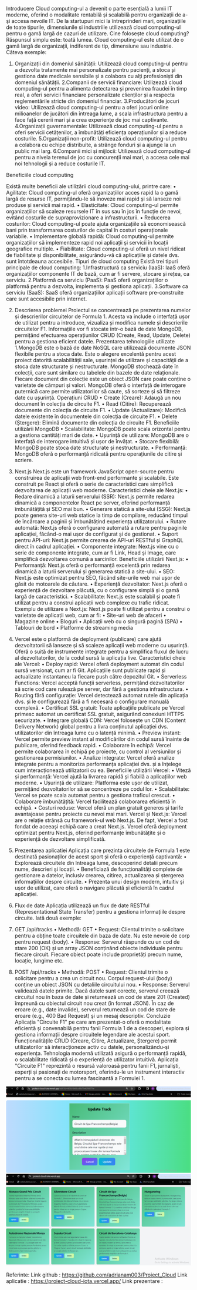 Introducere
Cloud computing-ul a devenit o parte esențială a lumii IT moderne, oferind o modalitate rentabilă și scalabilă pentru organizații de a-și accesa nevoile IT. De la startupuri mici la întreprinderi mari, organizațiile de toate tipurile, dimensiunile și industriile utilizează cloud computing-ul pentru o gamă largă de cazuri de utilizare.
Cine folosește cloud computing?
Răspunsul simplu este: toată lumea. Cloud computing-ul este utilizat de o gamă largă de organizații, indiferent de tip, dimensiune sau industrie. Câteva exemple:
1. Organizații din domeniul sănătății: Utilizează cloud computing-ul pentru a dezvolta tratamente mai personalizate pentru pacienți, a stoca și gestiona date medicale sensibile și a colabora cu alți profesioniști din domeniul sănătății.
2.Companii de servicii financiare: Utilizează cloud computing-ul pentru a alimenta detectarea și prevenirea fraudei în timp real, a oferi servicii financiare personalizate clienților și a respecta reglementările stricte din domeniul financiar.
3.Producători de jocuri video: Utilizează cloud computing-ul pentru a oferi jocuri online milioanelor de jucători din întreaga lume, a scala infrastructura pentru a face față cererii mari și a crea experiențe de joc mai captivante.
4.Organizații guvernamentale: Utilizează cloud computing-ul pentru a oferi servicii cetățenilor, a îmbunătăți eficiența operațiunilor și a reduce costurile.
5.Organizații non-profit: Utilizează cloud computing-ul pentru a colabora cu echipe distribuite, a strânge fonduri și a ajunge la un public mai larg.
6.Companii mici și mijlocii: Utilizează cloud computing-ul pentru a nivela terenul de joc cu concurenții mai mari, a accesa cele mai noi tehnologii și a reduce costurile IT.

Beneficiile cloud computing

Există multe beneficii ale utilizării cloud computing-ului, printre care:
•	Agilitate: Cloud computing-ul oferă organizațiilor acces rapid la o gamă largă de resurse IT, permițându-le să inoveze mai rapid și să lanseze noi produse și servicii mai rapid.
•	Elasticitate: Cloud computing-ul permite organizațiilor să scaleze resursele IT în sus sau în jos în funcție de nevoi, evitând costurile de supraprovizionare a infrastructurii.
•	Reducerea costurilor: Cloud computing-ul poate ajuta organizațiile să economisească bani prin transformarea costurilor de capital în costuri operaționale variabile.
•	Implementare globală rapidă: Cloud computing-ul permite organizațiilor să implementeze rapid noi aplicații și servicii în locații geografice multiple.
•	Fiabilitate: Cloud computing-ul oferă un nivel ridicat de fiabilitate și disponibilitate, asigurându-vă că aplicațiile și datele dvs. sunt întotdeauna accesibile.
Tipuri de cloud computing
Există trei tipuri principale de cloud computing:
1.Infrastructură ca serviciu (IaaS): IaaS oferă organizațiilor componente IT de bază, cum ar fi servere, stocare și rețea, ca serviciu.
2.Platformă ca serviciu (PaaS): PaaS oferă organizațiilor o platformă pentru a dezvolta, implementa și gestiona aplicații.
3.Software ca serviciu (SaaS): SaaS oferă organizațiilor aplicații software pre-construite care sunt accesibile prin internet.

2. Descrierea problemei
Proiectul se concentrează pe prezentarea numelor și descrierilor circuitelor de Formula 1. 
Acesta va include o interfață ușor de utilizat pentru a introduce, vizualiza și modifica numele și descrierile circuitelor F1. Informațiile vor fi stocate într-o bază de date MongoDB, permițând efectuarea operațiunilor CRUD (Create, Read, Update, Delete) pentru a gestiona eficient datele.
Prezentarea tehnologiile utilizate
1.MongoDB este o bază de date NoSQL care utilizează documente JSON flexibile pentru a stoca date. Este o alegere excelentă pentru acest proiect datorită scalabilității sale, ușurinței de utilizare și capacității de a stoca date structurate și nestructurate.
MongoDB stochează date în colecții, care sunt similare cu tabelele din bazele de date relaționale. Fiecare document din colecție este un obiect JSON care poate conține o varietate de câmpuri și valori. MongoDB oferă o interfață de interogare puternică care permite utilizatorilor să caute, să sorteze și să filtreze date cu ușurință.
Operațiuni CRUD
•	Create (Creare): Adaugă un nou document în colecția de circuite F1.
•	Read (Citire): Recuperează documente din colecția de circuite F1.
•	Update (Actualizare): Modifică datele existente în documentele din colecția de circuite F1.
•	Delete (Ștergere): Elimină documente din colecția de circuite F1.
Beneficiile utilizării MongoDB
•	Scalabilitate: MongoDB poate scala orizontal pentru a gestiona cantități mari de date.
•	Ușurință de utilizare: MongoDB are o interfață de interogare intuitivă și ușor de învățat.
•	Stocare flexibilă: MongoDB poate stoca date structurate și nestructurate.
•	Performanță: MongoDB oferă o performanță ridicată pentru operațiunile de citire și scriere.

2. Next.js
Next.js este un framework JavaScript open-source pentru construirea de aplicații web front-end performante și scalabile. Este construit pe React și oferă o serie de caracteristici care simplifică dezvoltarea de aplicații web moderne.
Caracteristici cheie ale Next.js:
•	Redare dinamică a laturii serverului (SSR): Next.js permite redarea dinamică a componentelor React pe server, oferind performanță îmbunătățită și SEO mai bun.
•	Generare statică a site-ului (SSG): Next.js poate genera site-uri web statice la timp de compilare, reducând timpul de încărcare a paginii și îmbunătățind experiența utilizatorului.
•	Rutare automată: Next.js oferă o configurare automată a rutare pentru paginile aplicației, făcând-o mai ușor de configurat și de gestionat.
•	Suport pentru API-uri: Next.js permite crearea de API-uri RESTful și GraphQL direct în cadrul aplicației.
•	Componente integrate: Next.js vine cu o serie de componente integrate, cum ar fi Link, Head și Image, care simplifică dezvoltarea comună a sarcinilor.
Beneficiile utilizării Next.js:
•	Performanță: Next.js oferă o performanță excelentă prin redarea dinamică a laturii serverului și generarea statică a site-ului.
•	SEO: Next.js este optimizat pentru SEO, făcând site-urile web mai ușor de găsit de motoarele de căutare.
•	Experiență dezvoltator: Next.js oferă o experiență de dezvoltare plăcută, cu o configurare simplă și o gamă largă de caracteristici.
•	Scalabilitate: Next.js este scalabil și poate fi utilizat pentru a construi aplicații web complexe cu trafic ridicat.
Exemplu de utilizare a Next.js:
Next.js poate fi utilizat pentru a construi o varietate de aplicații web, cum ar fi:
•	Site-uri web de afaceri
•	Magazine online
•	Bloguri
•	Aplicații web cu o singură pagină (SPA)
•	Tablouri de bord
•	Platforme de streaming media

3. Vercel este o platformă de deployment (publicare) care ajută dezvoltatorii să lanseze și să scaleze aplicații web moderne cu ușurință. Oferă o suită de instrumente integrate pentru a simplifica fluxul de lucru al dezvoltatorilor, de la codul sursă la aplicația live.
Caracteristici cheie ale Vercel:
•	Deploy rapid: Vercel oferă deployment automat din codul sursă versionat, cum ar fi Git. Aplicațiile sunt publicate rapid și actualizate instantaneu la fiecare push către depozitul Git.
•	Serverless Functions: Vercel acceptă funcții serverless, permițând dezvoltatorilor să scrie cod care rulează pe server, dar fără a gestiona infrastructura.
•	Routing fără configurație: Vercel detectează automat rutele din aplicația dvs. și le configurează fără a fi necesară o configurare manuală complexă.
•	Certificat SSL gratuit: Toate aplicațiile publicate pe Vercel primesc automat un certificat SSL gratuit, asigurând conexiuni HTTPS securizate.
•	Integrare globală CDN: Vercel folosește un CDN (Content Delivery Network) global pentru a livra conținutul aplicației dvs. utilizatorilor din întreaga lume cu o latență minimă.
•	Preview instant: Vercel permite preview instant al modificărilor din codul sursă înainte de publicare, oferind feedback rapid.
•	Colaborare în echipă: Vercel permite colaborarea în echipă pe proiecte, cu control al versiunilor și gestionarea permisiunilor.
•	Analize integrate: Vercel oferă analize integrate pentru a monitoriza performanța aplicației dvs. și a înțelege cum interacționează utilizatorii cu ea.
Beneficiile utilizării Vercel:
•	Viteză și performanță: Vercel ajută la livrarea rapidă și fiabilă a aplicațiilor web moderne.
•	Ușurință de utilizare: Platforma este ușor de utilizat, permițând dezvoltatorilor să se concentreze pe codul lor.
•	Scalabilitate: Vercel se poate scala automat pentru a gestiona traficul crescut.
•	Colaborare îmbunătățită: Vercel facilitează colaborarea eficientă în echipă.
•	Costuri reduse: Vercel oferă un plan gratuit generos și tarife avantajoase pentru proiecte cu nevoi mai mari.
Vercel și Next.js:
Vercel are o relație strânsă cu framework-ul web Next.js. De fapt, Vercel a fost fondat de aceeași echipă care a creat Next.js. Vercel oferă deployment optimizat pentru Next.js, oferind performanțe îmbunătățite și o experiență de dezvoltare simplificată.
3. Prezentarea aplicatiei 
Aplicația care prezinta circuitele de Formula 1 este destinată pasionaților de acest sport și oferă o experiență captivantă:
•	Explorează circuitele din întreaga lume, descoperind detalii precum nume, descrieri și locații.
•	Beneficiază de funcționalități complete de gestionare a datelor, inclusiv crearea, citirea, actualizarea și ștergerea informațiilor despre circuite.
•	Prezenta unui design modern, intuitiv și ușor de utilizat, care oferă o navigare plăcută și eficientă în cadrul aplicației.
4. Flux de date 
	Aplicația utilizează un flux de date RESTful (Representational State Transfer) pentru a gestiona informațiile despre circuite. Iată două exemple:
1. GET /api/tracks
•	Methodă: GET
•	Request: Clientul trimite o solicitare pentru a obține toate circuitele din baza de date. Nu este nevoie de corp pentru request (body).
•	Response: Serverul răspunde cu un cod de stare 200 (OK) și un array JSON conținând obiecte individuale pentru fiecare circuit. Fiecare obiect poate include proprietăți precum nume, locație, lungime etc.
2. POST /api/tracks
•	Methodă: POST
•	Request: Clientul trimite o solicitare pentru a crea un circuit nou. Corpul request-ului (body) conține un obiect JSON cu detaliile circuitului nou.
•	Response: Serverul validează datele primite. Dacă datele sunt corecte, serverul creează circuitul nou în baza de date și returnează un cod de stare 201 (Created) împreună cu obiectul circuit nou creat (în format JSON). În caz de eroare (e.g., date invalide), serverul returnează un cod de stare de eroare (e.g., 400 Bad Request) și un mesaj descriptiv.
Concluzie
Aplicația "Circuite F1" pe care am prezentat-o oferă o modalitate eficientă și convenabilă pentru fanii Formula 1 de a descoperi, explora și gestiona informații despre circuitele legendare ale acestui sport. Funcționalitățile CRUD (Creare, Citire, Actualizare, Ștergere) permit utilizatorilor să interacționeze activ cu datele, personalizându-și experiența.
Tehnologia modernă utilizată asigură o performanță rapidă, o scalabilitate ridicată și o experiență de utilizator intuitivă. Aplicația "Circuite F1" reprezintă o resursă valoroasă pentru fanii F1, jurnaliști, experți și pasionați de motorsport, oferindu-le un instrument interactiv pentru a se conecta cu lumea fascinantă a Formulei 1.

![Imagine 1](update.png)
![Main Page](Main_Page.png)

Referinte:
Link github : https://github.com/adrianam003/Proiect_Cloud
Link aplicatie : https://proiect-cloud-iota.vercel.app/ 
Link prezentare : 
